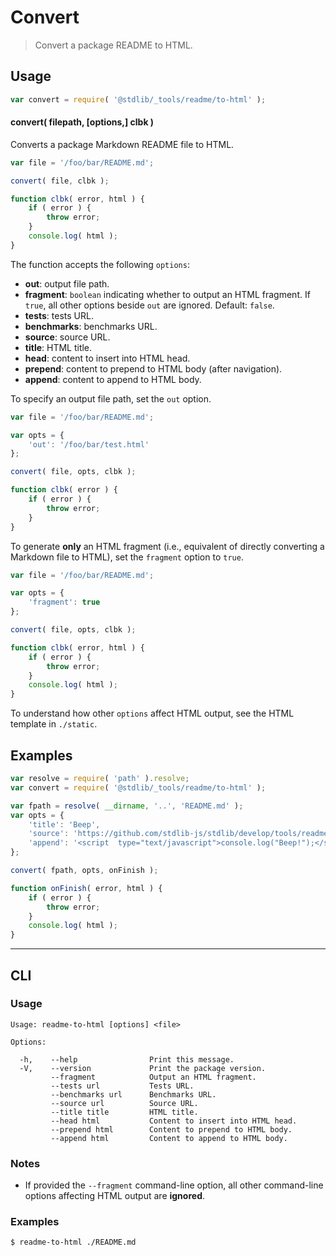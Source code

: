 # Convert

> Convert a package README to HTML.

<!-- Section to include introductory text. Make sure to keep an empty line after the intro `section` element and another before the `/section` close. -->

<section class="intro">

</section>

<!-- /.intro -->

<!-- Package usage documentation. -->

<section class="usage">

## Usage

```javascript
var convert = require( '@stdlib/_tools/readme/to-html' );
```

#### convert( filepath, \[options,] clbk )

Converts a package Markdown README file to HTML.

```javascript
var file = '/foo/bar/README.md';

convert( file, clbk );

function clbk( error, html ) {
    if ( error ) {
        throw error;
    }
    console.log( html );
}
```

The function accepts the following `options`:

-   **out**: output file path.
-   **fragment**: `boolean` indicating whether to output an HTML fragment. If `true`, all other options beside `out` are ignored.  Default: `false`.
-   **tests**: tests URL.
-   **benchmarks**: benchmarks URL.
-   **source**: source URL.
-   **title**: HTML title.
-   **head**: content to insert into HTML head.
-   **prepend**: content to prepend to HTML body (after navigation).
-   **append**: content to append to HTML body.

To specify an output file path, set the `out` option.

```javascript
var file = '/foo/bar/README.md';

var opts = {
    'out': '/foo/bar/test.html'
};

convert( file, opts, clbk );

function clbk( error ) {
    if ( error ) {
        throw error;
    }
}
```

To generate **only** an HTML fragment (i.e., equivalent of directly converting a Markdown file to HTML), set the `fragment` option to `true`.

```javascript
var file = '/foo/bar/README.md';

var opts = {
    'fragment': true
};

convert( file, opts, clbk );

function clbk( error, html ) {
    if ( error ) {
        throw error;
    }
    console.log( html );
}
```

To understand how other `options` affect HTML output, see the HTML template in `./static`.

</section>

<!-- /.usage -->

<!-- Package usage notes. Make sure to keep an empty line after the `section` element and another before the `/section` close. -->

<section class="notes">

</section>

<!-- /.notes -->

<!-- Package usage examples. -->

<section class="examples">

## Examples

<!-- eslint no-undef: "error" -->

```javascript
var resolve = require( 'path' ).resolve;
var convert = require( '@stdlib/_tools/readme/to-html' );

var fpath = resolve( __dirname, '..', 'README.md' );
var opts = {
    'title': 'Beep',
    'source': 'https://github.com/stdlib-js/stdlib/develop/tools/readme/to-html/lib/index.js',
    'append': '<script  type="text/javascript">console.log("Beep!");</script>'
};

convert( fpath, opts, onFinish );

function onFinish( error, html ) {
    if ( error ) {
        throw error;
    }
    console.log( html );
}
```

</section>

<!-- /.examples -->

<!-- Section for describing a command-line interface. -->

* * *

<section class="cli">

## CLI

<!-- CLI usage documentation. -->

<section class="usage">

### Usage

```text
Usage: readme-to-html [options] <file>

Options:

  -h,    --help                Print this message.
  -V,    --version             Print the package version.
         --fragment            Output an HTML fragment.
         --tests url           Tests URL.
         --benchmarks url      Benchmarks URL.
         --source url          Source URL.
         --title title         HTML title.
         --head html           Content to insert into HTML head.
         --prepend html        Content to prepend to HTML body.
         --append html         Content to append to HTML body.
```

</section>

<!-- /.usage -->

<!-- CLI usage notes. Make sure to keep an empty line after the `section` element and another before the `/section` close. -->

<section class="notes">

### Notes

-   If provided the `--fragment` command-line option, all other command-line options affecting HTML output are **ignored**.

</section>

<!-- /.notes -->

<!-- CLI usage examples. -->

<section class="examples">

### Examples

```bash
$ readme-to-html ./README.md
```

</section>

<!-- /.examples -->

</section>

<!-- /.cli -->

<!-- Section to include cited references. If references are included, add a horizontal rule *before* the section. Make sure to keep an empty line after the `section` element and another before the `/section` close. -->

<section class="references">

</section>

<!-- /.references -->

<!-- Section for all links. Make sure to keep an empty line after the `section` element and another before the `/section` close. -->

<section class="links">

</section>

<!-- /.links -->
